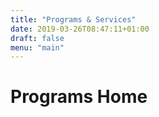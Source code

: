 ```yaml
---
title: "Programs & Services"
date: 2019-03-26T08:47:11+01:00
draft: false
menu: "main"
---
```

# Programs Home

